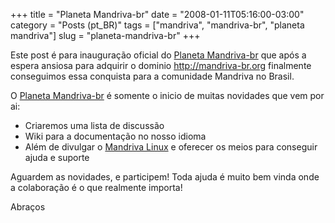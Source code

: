 +++
title = "Planeta Mandriva-br"
date = "2008-01-11T05:16:00-03:00"
category = "Posts (pt_BR)"
tags = ["mandriva", "mandriva-br", "planeta mandriva"]
slug = "planeta-mandriva-br"
+++

Este post é para inauguração oficial do [Planeta
Mandriva-br](http://planeta.mandriva-br.org/) que após a espera ansiosa para
adquirir o dominio http://mandriva-br.org finalmente conseguimos essa conquista
para a comunidade Mandriva no Brasil.

O [Planeta Mandriva-br](http://planeta.mandriva-br.org/) é somente o inicio de
muitas novidades que vem por ai:

-  Criaremos uma lista de discussão
-  Wiki para a documentação no nosso idioma
-  Além de divulgar o [Mandriva Linux](http://mandriva.com) e oferecer os meios
    para conseguir ajuda e suporte

Aguardem as novidades, e participem! Toda ajuda é muito bem vinda onde a
colaboração é o que realmente importa!

Abraços
